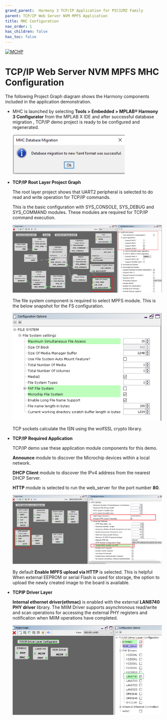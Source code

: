 ```yaml
---
grand_parent:  Harmony 3 TCP/IP Application for PIC32MZ Family
parent: TCP/IP Web Server NVM MPFS Application
title: MHC Configuration
nav_order: 1
has_children: false
has_toc: false
---
```

[![MCHP](https://www.microchip.com/ResourcePackages/Microchip/assets/dist/images/logo.png)](https://www.microchip.com)

# TCP/IP Web Server NVM MPFS MHC Configuration

The following Project Graph diagram shows the Harmony components included in the application demonstration.

* MHC is launched by selecting **Tools > Embedded > MPLAB® Harmony 3 Configurator** from the MPLAB X IDE and after successful database migration , TCP/IP demo project is ready to be configured and regenerated.

    ![tcpip_pic32mz_project](images/database_migration_successful.png)

* **TCP/IP Root Layer Project Graph**

  The root layer project shows that UART2 peripheral is selected to do read and write operation for TCP/IP commands.

  This is the basic configuration with SYS_CONSOLE, SYS_DEBUG and SYS_COMMAND modules. These modules are required for TCP/IP command execution.

  ![tcpip_pic32mz_project](images/tcpip_nvm_required_root_without_wolfssl.png)

  The file system component is required to select MPFS module. This is the below snapshot for the FS configuration.

  ![tcpip_pic32mz_project](images/FileSystem_mpfs_configuration.png)

  TCP sockets calculate the ISN using the wolfSSL crypto library. 
	
* **TCP/IP Required Application**

    TCP/IP demo use these application module components for this demo.   
    
    **Announce** module to discover the Microchip devices within a local network.
    
    **DHCP Client** module to discover the IPv4 address from the nearest DHCP Server. 
    
    **HTTP** module is selected to run the web_server for the port number **80**.

    ![tcpip_pic32mz_project](images/tcpip_app_module_selected_with_http.png)

    By default **Enable MPFS upload via HTTP** is selected. This is helpful When external EEPROM or serial Flash is used for storage, the option to upload the newly created image to the board is available.
    

* **TCPIP Driver Layer**

  **Internal ethernet driver(ethmac)** is enabled with the external **LAN8740 PHY driver** library. The MIIM Driver supports asynchronous read/write and scan operations for accessing the external PHY registers and notification when MIIM operations have completed.

    ![tcpip_pic32mz_project](images/tcpip_driver_component.png)

